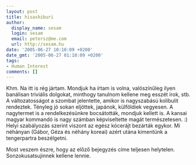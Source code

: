```yaml
---
layout: post
title: hisashiburi
author:
  display_name: sesam
  login: sesam
  email: petersz@me.com
  url: http://sesam.hu
date: '2005-06-27 10:10:09 +0200'
date_gmt: '2005-06-27 01:10:09 +0200'
tags:
- Human Interest
comments: []
---
```


Khm. Na itt is rég jártam. Mondjuk ha írtam is volna, valószínűleg ilyen banálisan triviális dolgokat, minthogy tanulnom kellene meg esszét írok, stb. A változatosságot a szombat jelentette, amikor is nagyszabású kolibulit rendeztek. Tényleg jó sokan eljöttek, japánok, külföldiek vegyesen. A nagytermet is a rendelkezésünkre bocsátották, mondjuk kellett is. A kansai magyar kommandó is nagy számban képviseltette magát természetesen. :) Helyi szabályozás szerint viszont az egész kócerájt bezárták egykor. Mi néhányan (Gábor, Géza és néhány koreai) azért utána kimentünk a tengerpartra beszélgetni.

Most veszem észre, hogy az előző bejegyzés címe teljesen helytelen. Sonzokusatsujinnek kellene lennie.
